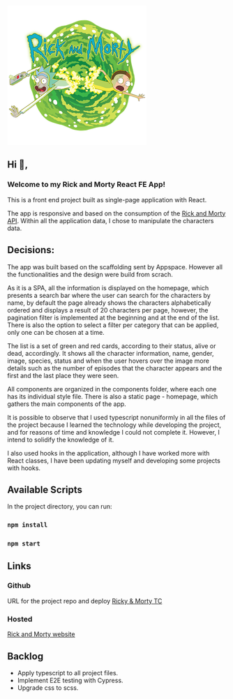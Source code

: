 ![rick-and-morty-31013](public/rick-and-morty-31013.png)

## Hi 👋,

<h3> Welcome to my Rick and Morty React FE App!</h3>

This is a front end project built as single-page application with React.

The app is responsive and based on the consumption of the [Rick and Morty API](https://rickandmortyapi.com/).
Within all the application data, I chose to manipulate the characters data.




## Decisions:

The app was built based on the scaffolding sent by Appspace. However all the functionalities and the design were build from scrach.

As it is a SPA, all the information is displayed on the homepage, which presents a search bar where the user can search for the characters by name, by default the page already shows the characters alphabetically ordered and displays a result of 20 characters per page, however, the pagination filter is implemented at the beginning and at the end of the list.
There is also the option to select a filter per category that can be applied, only one can be chosen at a time.

The list is a set of green and red cards, according to their status, alive or dead, accordingly. It shows all the character information, name, gender, image, species, status and when the user hovers over the image more details such as the number of episodes that the character appears and the first and the last place they were seen.

All components are organized in the components folder, where each one has its individual style file. There is also a static page - homepage, which gathers the main components of the app.

It is possible to observe that I used typescript nonuniformly in all the files of the project because I learned the technology while developing the project, and for reasons of time and knowledge I could not complete it. However, I intend to solidify the knowledge of it.

I also used hooks in the application, although I have worked more with React classes, I have been updating myself and developing some projects with hooks.




## Available Scripts

In the project directory, you can run:

### `npm install`
### `npm start`



## Links

### Github
URL for the project repo and deploy
[Ricky & Morty TC](https://github.com/samsmc/Rick-Morty)

### Hosted
[Rick and Morty website](https://samsmc.github.io/Rick-Morty)

## Backlog    
- Apply typescript to all project files.
- Implement E2E testing with Cypress.
- Upgrade css to scss.
